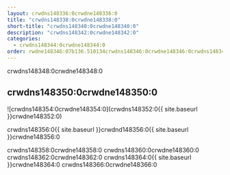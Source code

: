 ```yaml
---
layout: crwdns148336:0crwdne148336:0
title: "crwdns148338:0crwdne148338:0"
short-title: "crwdns148340:0crwdne148340:0"
description: "crwdns148342:0crwdne148342:0"
categories:
  - crwdns148344:0crwdne148344:0
order: rwdne148346:07b136.510134crwdns148346:0crwdne148346:0crwdns148346:0crwdne148346:0crwdns148346:0crwdne148346:0
---
```

crwdns148348:0crwdne148348:0

## crwdns148350:0crwdne148350:0

![crwdns148354:0crwdne148354:0](crwdns148352:0{{ site.baseurl }}crwdne148352:0)

crwdns148356:0{{ site.baseurl }}crwdnd148356:0{{ site.baseurl }}crwdne148356:0

crwdns148358:0crwdne148358:0 crwdns148360:0crwdne148360:0 crwdns148362:0crwdne148362:0 crwdns148364:0{{ site.baseurl }}crwdne148364:0 crwdns148366:0crwdne148366:0